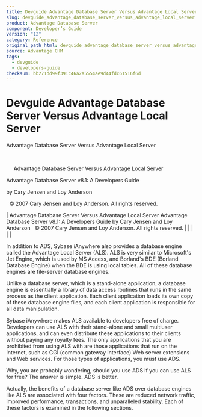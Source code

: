 ```yaml
---
title: Devguide Advantage Database Server Versus Advantage Local Server
slug: devguide_advantage_database_server_versus_advantage_local_server
product: Advantage Database Server
component: Developer’s Guide
version: "12"
category: Reference
original_path_html: devguide_advantage_database_server_versus_advantage_local_server.htm
source: Advantage CHM
tags:
  - devguide
  - developers-guide
checksum: bb271dd99f391c46a2a5554ae9d44fdc61516f6d
---
```


# Devguide Advantage Database Server Versus Advantage Local Server

Advantage Database Server Versus Advantage Local Server

 

     Advantage Database Server Versus Advantage Local Server

Advantage Database Server v8.1: A Developers Guide

by Cary Jensen and Loy Anderson

  © 2007 Cary Jensen and Loy Anderson. All rights reserved.

| Advantage Database Server Versus Advantage Local Server  Advantage Database Server v8.1: A Developers Guide  by Cary Jensen and Loy Anderson    © 2007 Cary Jensen and Loy Anderson. All rights reserved. |  |  |  |  |

In addition to ADS, Sybase iAnywhere also provides a database engine called the Advantage Local Server (ALS). ALS is very similar to Microsoft's Jet Engine, which is used by MS Access, and Borland's BDE (Borland Database Engine) when the BDE is using local tables. All of these database engines are file-server database engines.

Unlike a database server, which is a stand-alone application, a database engine is essentially a library of data access routines that runs in the same process as the client application. Each client application loads its own copy of these database engine files, and each client application is responsible for all data manipulation.

Sybase iAnywhere makes ALS available to developers free of charge. Developers can use ALS with their stand-alone and small multiuser applications, and can even distribute these applications to their clients without paying any royalty fees. The only applications that you are prohibited from using ALS with are those applications that run on the Internet, such as CGI (common gateway interface) Web server extensions and Web services. For those types of applications, you must use ADS.

Why, you are probably wondering, should you use ADS if you can use ALS for free? The answer is simple. ADS is better.

Actually, the benefits of a database server like ADS over database engines like ALS are associated with four factors. These are reduced network traffic, improved performance, transactions, and unparalleled stability. Each of these factors is examined in the following sections.
